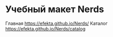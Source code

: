 # Учебный макет Nerds
Главная https://efekta.github.io/Nerds/
Каталог https://efekta.github.io/Nerds/catalog
